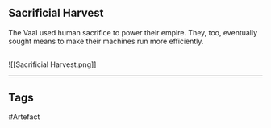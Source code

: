 ## Sacrificial Harvest
The Vaal used human sacrifice to power their empire.
They, too, eventually sought means to
make their machines run more efficiently.
## 
![[Sacrificial Harvest.png]]

---
## Tags
#Artefact